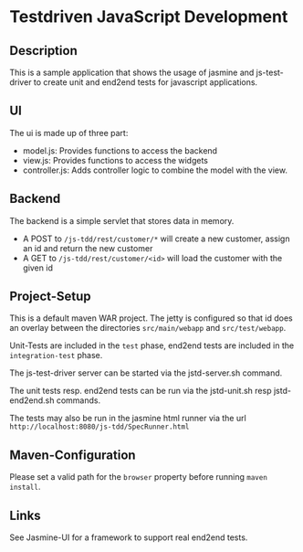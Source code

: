Testdriven JavaScript Development
=====================

Description
-------------

This is a sample application that shows the usage of jasmine
and js-test-driver to create unit and end2end tests for javascript applications.

UI
---------
The ui is made up of three part:

- model.js: Provides functions to access the backend
- view.js: Provides functions to access the widgets
- controller.js: Adds controller logic to combine the model with the view.


Backend
-----------
The backend is a simple servlet that stores data in memory.

- A POST to `/js-tdd/rest/customer/*` will create a new customer, assign an id and return the new customer
- A GET to `/js-tdd/rest/customer/<id>` will load the customer with the given id

Project-Setup
-----------
This is a default maven WAR project. The jetty is configured so that id does an overlay between the
directories `src/main/webapp` and `src/test/webapp`.


Unit-Tests are included in the `test` phase,
end2end tests are included in the `integration-test` phase.

The js-test-driver server can be started via the jstd-server.sh command.

The unit tests resp. end2end tests can be run via the jstd-unit.sh resp jstd-end2end.sh commands.

The tests may also be run in the jasmine html runner via the url `http://localhost:8080/js-tdd/SpecRunner.html`


Maven-Configuration
-----------
Please set a valid path for the `browser` property before running `maven install`.


Links
-------------

See Jasmine-UI for a framework to support real end2end tests.
